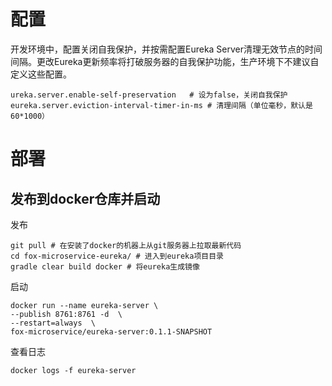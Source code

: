 # 配置
开发环境中，配置关闭自我保护，并按需配置Eureka Server清理无效节点的时间间隔。更改Eureka更新频率将打破服务器的自我保护功能，生产环境下不建议自定义这些配置。

    ureka.server.enable-self-preservation	# 设为false，关闭自我保护
    eureka.server.eviction-interval-timer-in-ms # 清理间隔（单位毫秒，默认是60*1000）
# 部署
## 发布到docker仓库并启动
发布

    git pull # 在安装了docker的机器上从git服务器上拉取最新代码
    cd fox-microservice-eureka/ # 进入到eureka项目目录
    gradle clear build docker # 将eureka生成镜像 
启动

    docker run --name eureka-server \
    --publish 8761:8761 -d  \
    --restart=always  \
    fox-microservice/eureka-server:0.1.1-SNAPSHOT
查看日志

    docker logs -f eureka-server
